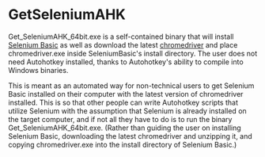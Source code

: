 # GetSeleniumAHK

Get_SeleniumAHK_64bit.exe is a self-contained binary that will install [Selenium Basic](http://florentbr.github.io/SeleniumBasic/) as well
as download the latest [chromedriver](https://sites.google.com/a/chromium.org/chromedriver/) and place chromedriver.exe inside
SeleniumBasic's install directory. The user does not need Autohotkey installed, thanks to Autohotkey's ability to compile into 
Windows binaries. 

This is meant as an automated way for non-technical users to get Selenium Basic installed on their computer with the latest version of
chromedriver installed. This is so that other people can write Autohotkey scripts that utilize Selenium with the assumption that Selenium is already installed on the target computer, and if not all they have to do is to run the binary Get_SeleniumAHK_64bit.exe. (Rather than
guiding the user on installing Selenium Basic, downloading the latest chromedriver and unzipping it, and copying chromedriver.exe into
the install directory of Selenium Basic.)
